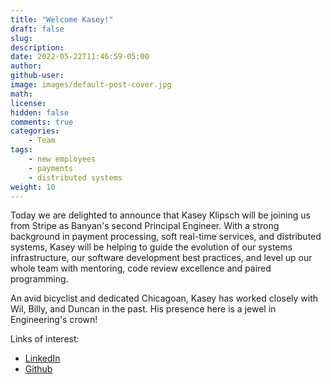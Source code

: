 ```yaml
---
title: "Welcome Kasey!"
draft: false
slug:
description:
date: 2022-05-22T11:46:59-05:00
author:
github-user:
image: images/default-post-cover.jpg
math:
license:
hidden: false
comments: true
categories:
    - Team
tags:
    - new employees
    - payments
    - distributed systems
weight: 10
---
```

Today we are delighted to announce that Kasey Klipsch will be joining us from Stripe as Banyan's second Principal Engineer. With a strong background in payment processing, soft real-time services, and distributed systems, Kasey will be helping to guide the evolution of our systems infrastructure, our software development best practices, and level up our whole team with mentoring, code review excellence and paired programming.

An avid bicyclist and dedicated Chicagoan, Kasey has worked closely with Wil, Billy, and Duncan in the past. His presence here is a jewel in Engineering's crown!

Links of interest:

* [LinkedIn](https://www.linkedin.com/in/kasey-klipsch-003679240/)
* [Github](https://github.com/kklipsch)
